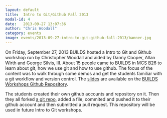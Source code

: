 ```yaml
---
layout: default
title:  Intro to Git/Github Fall 2013
modal-id: 4
date:   2013-09-27 13:07:36
author: "Chris Woodall"
category: events
image: events/2013-09-27-intro-to-git-github-fall-2013/banner.jpg
---
```


On Friday, September 27, 2013 BUILDS hosted a Intro to Git and Github workshop run by 
Christopher Woodall and aided by Danny Cooper, Allan Wirth and George Silvis, III. About
15 people came to BUILDS in MCS B26 to learn about git, how we use git and how to use github.
The focus of the content was to walk through some demos and get the students familiar with
a git workflow and version control.  The [slides](https://github.com/BUILDS-/builds-workshops/tree/master/2013-09-27-intro-to-git) are  available on the 
[BUILDS Workshops Github Repository](https://github.com/BUILDS-/builds-workshops/).

<!-- more -->

The students created their own github accounts and repository on it. Then they all forked
[a git repo](https://github.com/BUILDS-/git-tutorial-demo), added a file, commited and pushed it
to their github account and then  submitted a pull request. This repository will be used in future
Intro to Git workshops.